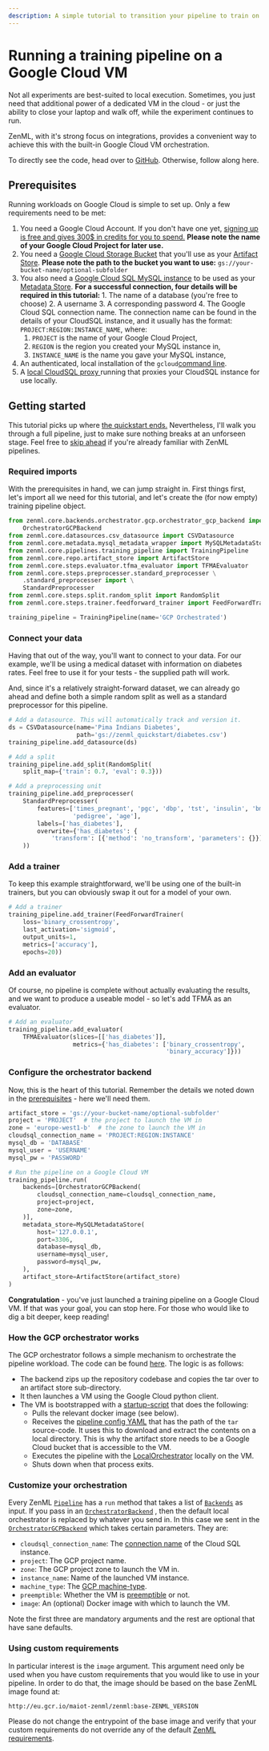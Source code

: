 ```yaml
---
description: A simple tutorial to transition your pipeline to train on a Google Cloud VM
---
```


# Running a training pipeline on a Google Cloud VM

Not all experiments are best-suited to local execution. Sometimes, you just need that additional power of a dedicated VM in the cloud - or just the ability to close your laptop and walk off, while the experiment continues to run.

ZenML, with it's strong focus on integrations, provides a convenient way to achieve this with the built-in Google Cloud VM orchestration.

To directly see the code, head over to [GitHub](https://github.com/maiot-io/zenml/tree/main/examples/gcp_orchestrated). Otherwise, follow along here.

## Prerequisites

Running workloads on Google Cloud is simple to set up. Only a few requirements need to be met:

1. You need a Google Cloud Account. If you don't have one yet, [signing up is free and gives 300$ in credits for you to spend.](https://cloud.google.com/free?hl=de) **Please note the name of your Google Cloud Project for later use.**
2. You need a [Google Cloud Storage Bucket](https://console.cloud.google.com/storage/browser) that you'll use as your [Artifact Store](../repository/artifact-store.md). **Please note the path to the bucket you want to use:** `gs://your-bucket-name/optional-subfolder`
3. You also need a [Google Cloud SQL MySQL instance](https://console.cloud.google.com/sql/instances) to be used as your [Metadata Store](../repository/metadata-store.md). **For a successful connection, four details will be required in this tutorial:** 1. The name of a database \(you're free to choose\) 2. A username 3. A corresponding password 4. The Google Cloud SQL connection name. The connection name can be found in the details of your CloudSQL instance, and it usually has the format: `PROJECT:REGION:INSTANCE_NAME`, where:
   1. `PROJECT`  is the name of your Google Cloud Project,
   2. `REGION` is the region you created your MySQL instance in,
   3. `INSTANCE_NAME` is the name you gave your MySQL instance, 
4. An authenticated, local installation of the `gcloud`[command line](https://cloud.google.com/sdk/docs/install).
5. A [local CloudSQL proxy ](https://cloud.google.com/sql/docs/mysql/sql-proxy#install)running that proxies your CloudSQL instance for use locally. 

## Getting started

This tutorial picks up where [the quickstart ends.](../getting-started/quickstart.md) Nevertheless, I'll walk you through a full pipeline, just to make sure nothing breaks at an unforseen stage. Feel free to [skip ahead](running-a-pipeline-on-a-google-cloud-vm.md#configure-the-orchestrator-backend) if you're already familiar with ZenML pipelines.

### Required imports

With the prerequisites in hand, we can jump straight in. First things first, let's import all we need for this tutorial, and let's create the \(for now empty\) training pipeline object.

```python
from zenml.core.backends.orchestrator.gcp.orchestrator_gcp_backend import \
    OrchestratorGCPBackend
from zenml.core.datasources.csv_datasource import CSVDatasource
from zenml.core.metadata.mysql_metadata_wrapper import MySQLMetadataStore
from zenml.core.pipelines.training_pipeline import TrainingPipeline
from zenml.core.repo.artifact_store import ArtifactStore
from zenml.core.steps.evaluator.tfma_evaluator import TFMAEvaluator
from zenml.core.steps.preprocesser.standard_preprocesser \
    .standard_preprocesser import \
    StandardPreprocesser
from zenml.core.steps.split.random_split import RandomSplit
from zenml.core.steps.trainer.feedforward_trainer import FeedForwardTrainer

training_pipeline = TrainingPipeline(name='GCP Orchestrated')
```

### Connect your data

Having that out of the way, you'll want to connect to your data. For our example, we'll be using a medical dataset with information on diabetes rates. Feel free to use it for your tests - the supplied path will work.

And, since it's a relatively straight-forward dataset, we can already go ahead and define both a simple random split as well as a standard preprocessor for this pipeline.

```python
# Add a datasource. This will automatically track and version it.
ds = CSVDatasource(name='Pima Indians Diabetes',
                   path='gs://zenml_quickstart/diabetes.csv')
training_pipeline.add_datasource(ds)

# Add a split
training_pipeline.add_split(RandomSplit(
    split_map={'train': 0.7, 'eval': 0.3}))

# Add a preprocessing unit
training_pipeline.add_preprocesser(
    StandardPreprocesser(
        features=['times_pregnant', 'pgc', 'dbp', 'tst', 'insulin', 'bmi',
                  'pedigree', 'age'],
        labels=['has_diabetes'],
        overwrite={'has_diabetes': {
            'transform': [{'method': 'no_transform', 'parameters': {}}]}}
    ))
```

### Add a trainer

To keep this example straightforward, we'll be using one of the built-in trainers, but you can obviously swap it out for a model of your own.

```python
# Add a trainer
training_pipeline.add_trainer(FeedForwardTrainer(
    loss='binary_crossentropy',
    last_activation='sigmoid',
    output_units=1,
    metrics=['accuracy'],
    epochs=20))
```

### Add an evaluator

Of course, no pipeline is complete without actually evaluating the results, and we want to produce a useable model - so let's add TFMA as an evaluator.

```python
# Add an evaluator
training_pipeline.add_evaluator(
    TFMAEvaluator(slices=[['has_diabetes']],
                  metrics={'has_diabetes': ['binary_crossentropy',
                                            'binary_accuracy']}))
```

### Configure the orchestrator backend

Now, this is the heart of this tutorial. Remember the details we noted down in the [prerequisites](running-a-pipeline-on-a-google-cloud-vm.md#prerequisites) - here we'll need them.

```python
artifact_store = 'gs://your-bucket-name/optional-subfolder'
project = 'PROJECT'  # the project to launch the VM in
zone = 'europe-west1-b'  # the zone to launch the VM in
cloudsql_connection_name = 'PROJECT:REGION:INSTANCE'
mysql_db = 'DATABASE'
mysql_user = 'USERNAME'
mysql_pw = 'PASSWORD'

# Run the pipeline on a Google Cloud VM
training_pipeline.run(
    backends=[OrchestratorGCPBackend(
        cloudsql_connection_name=cloudsql_connection_name,
        project=project,
        zone=zone,
    )],
    metadata_store=MySQLMetadataStore(
        host='127.0.0.1',
        port=3306,
        database=mysql_db,
        username=mysql_user,
        password=mysql_pw,
    ),
    artifact_store=ArtifactStore(artifact_store)
)

```

**Congratulation** - you've just launched a training pipeline on a Google Cloud VM. If that was your goal, you can stop here. For those who would like to dig a bit deeper, keep reading!

### How the GCP orchestrator works

The GCP orchestrator follows a simple mechanism to orchestrate the pipeline workload. The code can be found [here](https://github.com/maiot-io/zenml/blob/main/zenml/core/backends/orchestrator/gcp/orchestrator_gcp_backend.py). The logic is as follows:

* The backend zips up the repository codebase and copies the tar over to an artifact store sub-directory.
* It then launches a VM using the Google Cloud python client.
* The VM is bootstrapped with a [startup-script](https://github.com/maiot-io/zenml/blob/main/zenml/core/backends/orchestrator/gcp/startup-script.sh) that does the following:
  * Pulls the relevant docker image \(see below\).
  * Receives the [pipeline config YAML](../pipelines/what-is-a-pipeline.md) that has the path of the `tar` source-code. It uses this to download and extract the contents on a local directory. This is why the artifact store needs to be a Google Cloud bucket that is accessible to the VM.
  * Executes the pipeline with the [LocalOrchestrator](https://github.com/maiot-io/zenml/tree/main/zenml/core/backends/orchestrator/local) locally on the VM.
  * Shuts down when that process exits.

### Customize your orchestration

Every ZenML [`Pipeline`](../pipelines/what-is-a-pipeline.md) has a `run` method that takes a list of [`Backends`](../backends/what-is-a-backend.md) as input. If you pass in an [`OrchestratorBackend`](../backends/orchestrator-backends.md) , then the default local orchestrator is replaced by whatever you send in. In this case we sent in the [`OrchestratorGCPBackend`](https://github.com/maiot-io/zenml/blob/main/zenml/core/backends/orchestrator/gcp/orchestrator_gcp_backend.py) which takes certain parameters. They are:

* `cloudsql_connection_name`: The [connection name](https://cloud.google.com/sql/docs/mysql/instance-info) of the Cloud SQL instance.
* `project`: The GCP project name.
* `zone`: The GCP project zone to launch the VM in.
* `instance_name`: Name of the launched VM instance.
* `machine_type`: The [GCP machine-type](https://cloud.google.com/compute/docs/machine-types).
* `preemptible`: Whether the VM is [preemptible](https://cloud.google.com/compute/docs/instances/preemptible) or not.
* `image`: An \(optional\) Docker image with which to launch the VM. 

Note the first three are mandatory arguments and the rest are optional that have sane defaults. 

### Using custom requirements

In particular interest is the `image` argument. This argument need only be used when you have custom requirements that you would like to use in your pipeline. In order to do that, the image should be based on the base ZenML image found at: 

```text
http://eu.gcr.io/maiot-zenml/zenml:base-ZENML_VERSION
```

Please do not change the entrypoint of the base image and verify that your custom requirements do not override any of the default [ZenML requirements](https://github.com/maiot-io/zenml/blob/main/requirements.txt).



